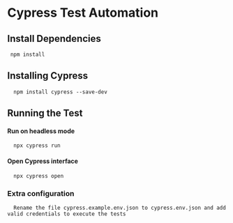 # Cypress Test Automation

## Install Dependencies

     npm install

## Installing Cypress

      npm install cypress --save-dev

## Running the Test

#### Run on headless mode

      npx cypress run

#### Open Cypress interface

      npx cypress open

### Extra configuration
      Rename the file cypress.example.env.json to cypress.env.json and add valid credentials to execute the tests